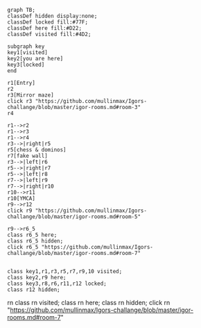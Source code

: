 ```mermaid
graph TB;
classDef hidden display:none;
classDef locked fill:#77F;
classDef here fill:#D22;
classDef visited fill:#4D2;

subgraph key
key1[visited]
key2[you are here]
key3[locked]
end

r1[Entry]
r2
r3[Mirror maze]
click r3 "https://github.com/mullinmax/Igors-challange/blob/master/igor-rooms.md#room-3"
r4

r1-->r2
r1-->r3
r1-->r4
r3-->|right|r5
r5[chess & dominos]
r7[fake wall]
r3-->|left|r6
r5-->|right|r7
r5-->|left|r8
r7-->|left|r9
r7-->|right|r10
r10-->r11
r10[YMCA]
r9-->r12
click r9 "https://github.com/mullinmax/Igors-challange/blob/master/igor-rooms.md#room-5"

r9-->r6_5
class r6_5 here;
class r6_5 hidden;
click r6_5 "https://github.com/mullinmax/Igors-challange/blob/master/igor-rooms.md#room-7"


class key1,r1,r3,r5,r7,r9,10 visited;
class key2,r9 here;
class key3,r8,r6,r11,r12 locked;
class r12 hidden;
```



rn
class rn visited;
class rn here;
class rn hidden;
click rn "https://github.com/mullinmax/Igors-challange/blob/master/igor-rooms.md#room-7"